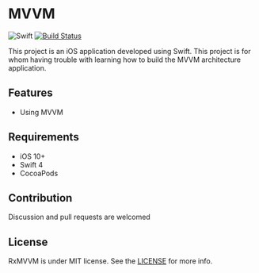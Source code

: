MVVM
======

![Swift](https://img.shields.io/badge/Swift-4.0-orange.svg)
[![Build Status](https://travis-ci.org/jadernunes/MVVM.svg?branch=master)](https://travis-ci.org/jadernunes/MVVM)

This project is an iOS application developed using Swift. This project is for whom having trouble with learning how to build the MVVM architecture application.

Features
--------

* Using MVVM


Requirements
------------

* iOS 10+
* Swift 4
* CocoaPods


Contribution
------------

Discussion and pull requests are welcomed


License
-------

RxMVVM is under MIT license. See the [LICENSE](LICENSE) for more info.
